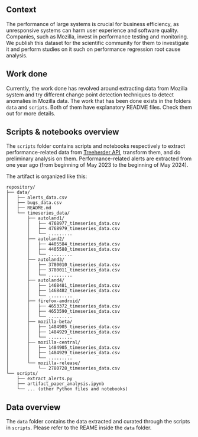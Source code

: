 ## Context

The performance of large systems is crucial for business efficiency, as unresponsive systems can harm user experience and software quality. Companies, such as Mozilla, invest in performance testing and monitoring. We publish this dataset for the scientific community for them to investigate it and perform studies on it such on performance regression root cause analysis.

## Work done

Currently, the work done has revolved around extracting data from Mozilla system and try different change point detection techniques to detect anomalies in Mozilla data. The work that has been done exists in the folders `data` and `scripts`. Both of them have explanatory README files. Check them out for more details.

## Scripts & notebooks overview

The `scripts` folder contains scripts and notebooks respectively to extract performance-related data from [Treeherder API](https://treeherder.mozilla.org/docs/), transform them, and do preliminary analysis on them. Performance-related alerts are extracted from one year ago (from beginning of May 2023 to the beginning of May 2024).

The artifact is organized like this: 

```
repository/
├── data/
│   ├── alerts_data.csv
│   ├── bugs_data.csv
│   ├── README.md
│   └── timeseries_data/
│       ├── autoland1/
│       │   ├── 4768977_timeseries_data.csv
│       │   ├── 4768979_timeseries_data.csv
│       │   └── .........
│       ├── autoland2/
│       │   ├── 4405584_timeseries_data.csv
│       │   ├── 4405588_timeseries_data.csv
│       │   └── .........
│       ├── autoland3/
│       │   ├── 3780010_timeseries_data.csv
│       │   ├── 3780011_timeseries_data.csv
│       │   └── .........
│       ├── autoland4/
│       │   ├── 1468481_timeseries_data.csv
│       │   ├── 1468482_timeseries_data.csv
│       │   └── .........
│       ├── firefox-android/
│       │   ├── 4653372_timeseries_data.csv
│       │   ├── 4653590_timeseries_data.csv
│       │   └── .........
│       ├── mozilla-beta/
│       │   ├── 1484905_timeseries_data.csv
│       │   ├── 1484929_timeseries_data.csv
│       │   └── .........
│       ├── mozilla-central/
│       │   ├── 1484905_timeseries_data.csv
│       │   ├── 1484929_timeseries_data.csv
│       │   └── .........
│       └── mozilla-release/
│           └── 2780728_timeseries_data.csv
└── scripts/
    ├── extract_alerts.py
    ├── artifact_paper_analysis.ipynb
    └── ... (other Python files and notebooks)
```

## Data overview

The `data` folder contains the data extracted and curated through the scripts in `scripts`. Please refer to the REAME inside the `data` folder.
